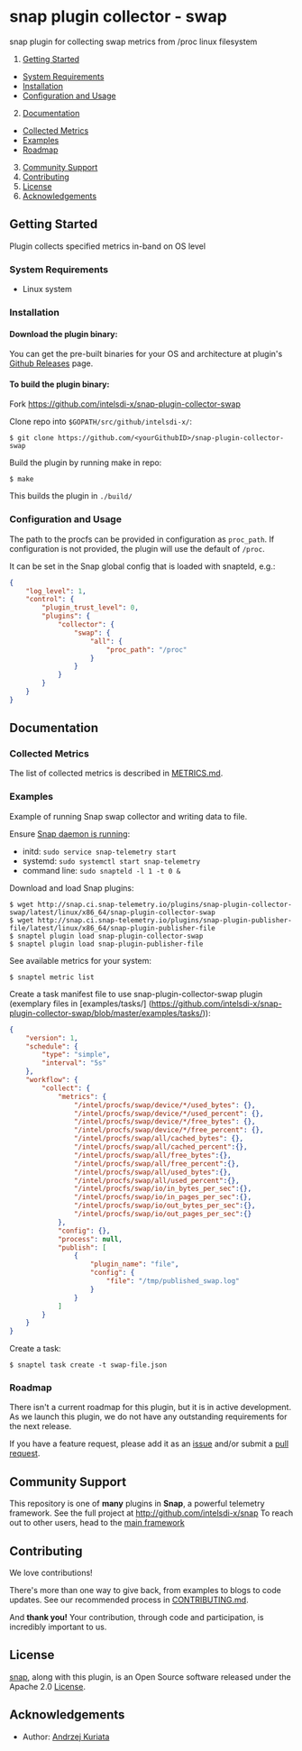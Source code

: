 # snap plugin collector - swap

snap plugin for collecting swap metrics from /proc linux filesystem

1. [Getting Started](#getting-started)
  * [System Requirements](#system-requirements)
  * [Installation](#installation)
  * [Configuration and Usage](#configuration-and-usage)
2. [Documentation](#documentation)
  * [Collected Metrics](#collected-metrics)
  * [Examples](#examples)
  * [Roadmap](#roadmap)
3. [Community Support](#community-support)
4. [Contributing](#contributing)
5. [License](#license)
6. [Acknowledgements](#acknowledgements)

## Getting Started

 Plugin collects specified metrics in-band on OS level

### System Requirements
 - Linux system

### Installation
#### Download the plugin binary:
You can get the pre-built binaries for your OS and architecture at plugin's [Github Releases](https://github.com/intelsdi-x/snap-plugin-collector-swap/releases) page.

#### To build the plugin binary:
Fork https://github.com/intelsdi-x/snap-plugin-collector-swap

Clone repo into `$GOPATH/src/github/intelsdi-x/`:
```
$ git clone https://github.com/<yourGithubID>/snap-plugin-collector-swap
```
Build the plugin by running make in repo:
```
$ make
```
This builds the plugin in `./build/`

### Configuration and Usage

The path to the procfs can be provided in configuration as `proc_path`. If configuration is not provided, the plugin will use the default of `/proc`.

It can be set in the Snap global config that is loaded with snapteld, e.g.:
```json
{
    "log_level": 1,
    "control": {
        "plugin_trust_level": 0,
        "plugins": {
            "collector": {
                "swap": {
                    "all": {
                        "proc_path": "/proc"
                    }
                }
            }
        }
    }
}
```
## Documentation

### Collected Metrics


The list of collected metrics is described in [METRICS.md](https://github.com/intelsdi-x/snap-plugin-collector-swap/blob/master/METRICS.md).

### Examples

Example of running Snap swap collector and writing data to file.

Ensure [Snap daemon is running](https://github.com/intelsdi-x/snap#running-snap):
* initd: `sudo service snap-telemetry start`
* systemd: `sudo systemctl start snap-telemetry`
* command line: `sudo snapteld -l 1 -t 0 &`

Download and load Snap plugins:
```
$ wget http://snap.ci.snap-telemetry.io/plugins/snap-plugin-collector-swap/latest/linux/x86_64/snap-plugin-collector-swap
$ wget http://snap.ci.snap-telemetry.io/plugins/snap-plugin-publisher-file/latest/linux/x86_64/snap-plugin-publisher-file
$ snaptel plugin load snap-plugin-collector-swap
$ snaptel plugin load snap-plugin-publisher-file
```

See available metrics for your system:
```
$ snaptel metric list
```

Create a task manifest file to use snap-plugin-collector-swap plugin (exemplary files in [examples/tasks/] (https://github.com/intelsdi-x/snap-plugin-collector-swap/blob/master/examples/tasks/)):
```json
{
    "version": 1,
    "schedule": {
        "type": "simple",
        "interval": "5s"
    },
    "workflow": {
        "collect": {
            "metrics": {
                "/intel/procfs/swap/device/*/used_bytes": {},
                "/intel/procfs/swap/device/*/used_percent": {},
                "/intel/procfs/swap/device/*/free_bytes": {},
                "/intel/procfs/swap/device/*/free_percent": {},
                "/intel/procfs/swap/all/cached_bytes": {},
                "/intel/procfs/swap/all/cached_percent":{},
                "/intel/procfs/swap/all/free_bytes":{},
                "/intel/procfs/swap/all/free_percent":{},
                "/intel/procfs/swap/all/used_bytes":{},
                "/intel/procfs/swap/all/used_percent":{},
                "/intel/procfs/swap/io/in_bytes_per_sec":{},
                "/intel/procfs/swap/io/in_pages_per_sec":{},
                "/intel/procfs/swap/io/out_bytes_per_sec":{},
                "/intel/procfs/swap/io/out_pages_per_sec":{}
            },
            "config": {},
            "process": null,
            "publish": [
                {
                    "plugin_name": "file",
                    "config": {
                        "file": "/tmp/published_swap.log"
                    }
                }
            ]
        }
    }
}
```
Create a task:
```
$ snaptel task create -t swap-file.json
```

### Roadmap
There isn't a current roadmap for this plugin, but it is in active development. As we launch this plugin, we do not have any outstanding requirements for the next release.

If you have a feature request, please add it as an [issue](https://github.com/intelsdi-x/snap-plugin-collector-swap/issues) and/or submit a [pull request](https://github.com/intelsdi-x/snap-plugin-collector-swap/pulls).

## Community Support
This repository is one of **many** plugins in **Snap**, a powerful telemetry framework. See the full project at http://github.com/intelsdi-x/snap To reach out to other users, head to the [main framework](https://github.com/intelsdi-x/snap#community-support)

## Contributing
We love contributions!

There's more than one way to give back, from examples to blogs to code updates. See our recommended process in [CONTRIBUTING.md](CONTRIBUTING.md).

And **thank you!** Your contribution, through code and participation, is incredibly important to us.

## License
[snap](http://github.com/intelsdi-x/snap), along with this plugin, is an Open Source software released under the Apache 2.0 [License](LICENSE).

## Acknowledgements

* Author: [Andrzej Kuriata](https://github.com/andrzej-k)
